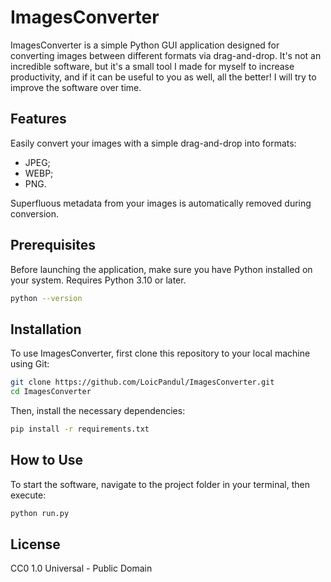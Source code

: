 # ImagesConverter

ImagesConverter is a simple Python GUI application designed for converting images between different formats via drag-and-drop. It's not an incredible software, but it's a small tool I made for myself to increase productivity, and if it can be useful to you as well, all the better! I will try to improve the software over time.

## Features

Easily convert your images with a simple drag-and-drop into formats:
- JPEG;
- WEBP;
- PNG.

Superfluous metadata from your images is automatically removed during conversion.

## Prerequisites

Before launching the application, make sure you have Python installed on your system. Requires Python 3.10 or later.

```bash
python --version
```

## Installation

To use ImagesConverter, first clone this repository to your local machine using Git:

```bash
git clone https://github.com/LoicPandul/ImagesConverter.git
cd ImagesConverter
```

Then, install the necessary dependencies:

```bash
pip install -r requirements.txt
```

## How to Use

To start the software, navigate to the project folder in your terminal, then execute:

```bash
python run.py
```

## License

CC0 1.0 Universal - Public Domain